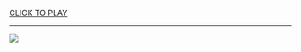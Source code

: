 
<a href="https://premium76.site?title=unblocked_gta_5_games&ref=13M">CLICK TO PLAY</a></h3>
<hr>

<a href="https://premium76.site?title=unblocked_gta_5_games&ref=13M"><img src="https://clearcache.store/games.png"></a>


